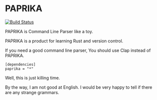 # PAPRIKA 

[![Build Status](https://travis-ci.org/tak0-auk/paprika.svg?branch=master)](https://travis-ci.org/tak0-auk/paprika)

PAPRIKA is Command Line Parser like a toy.

PAPRIKA is a product for learning Rust and version control.

If you need a good command line parser,
You should use Clap instead of PAPRIKA.


```
[dependencies]
paprika = "*"
```

Well, this is just killing time.

By the way, I am not good at English. I would be very happy to tell if there are any strange grammars.